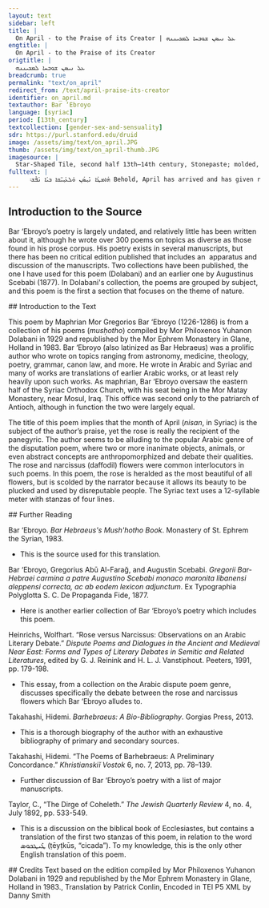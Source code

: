 ```yaml
---
layout: text
sidebar: left
title: |
  On April - to the Praise of its Creator | ܥܠ ܢܝܣܢ ܫܘܒܚܐ ܠܡܟܝܢܢܗ
engtitle: |
  On April - to the Praise of its Creator
origtitle: |
  ܥܠ ܢܝܣܢ ܫܘܒܚܐ ܠܡܟܝܢܢܗ
breadcrumb: true
permalink: "text/on_april"
redirect_from: /text/april-praise-its-creator
identifier: on_april.md
textauthor: Bar ‘Ebroyo
language: [syriac]
period: [13th_century]
textcollection: [gender-sex-and-sensuality]
sdr: https://purl.stanford.edu/druid 
image: /assets/img/text/on_april.JPG
thumb: /assets/img/text/on_april-thumb.JPG
imagesource: |
  Star-Shaped Tile, second half 13th–14th century, Stonepaste; molded, overglaze painted and leaf gilded (lajvardina), Metropolitan Museum of Art 40.181.16, H.O. Havemeyer Collection, Gift of Horace Havemeyer, 1940 [Public Domain]]
fulltext: |
      ܗܳܐܡܛܳܐ ܢܺܝ݂ܣܳܢ ܘܰܠܥܰܝ݂ܝ̈ܩܐ ܒܝܰܐ ܢܰܦܶܫ܃ Behold, April has arrived and has given refreshment to those who grieve ܘܰܒܗܰܒܳܒ̈ܐܶ ܠܛܘܪ݂ܳܐ ܘܕܰܒܪܳܐ ܫܘܒܚܳܐ ܐܰܠܒܶܫ܂ And in glory has clothed mountain and pasture with flowers ܒܰܚܠܘܠ ܘܰܪܕܳܐ ܠܦܰܩܚ̈ܐܶ ܐܡܺ̈ܝܢܐܶ ܩܪܳܐ ܐܳܦ ܟܰܢܶܫ܃ At the wedding feast of the rose, it invited, indeed, gathered blossoms as guests ܘܰܕܡܶܢ ܓܢܘܢܳܐ ܢܶܦܘܩ ܚܰܬܢܳܐ ܐܘܪܚܳܐ ܕܳܪܶܫ܀ And prepared the way for the bridegroom to leave the bridal chamber. ܕܡܽܘܬ݁ ܟܰܠ̈ܬܳܐ ܗܳܐ ܐܶܨܛܰܒܬܘ̄ ܦܰܩ̈ܚܼܝ ܕܰܒܪܳܐ܃ Blossoms of the field are adorned like beautiful brides ܘܡܶܢ ܩܘ݂ܠܳܪ̈ܶܐ ܕܥܘ݂ܙܳܐ ܕܣܰܬܘܳܐ ܩܢܰܘ ܚܘܪ݂ܪܳܐ܂ And they have attained freedom from the iron bands of winter’s fierceness ܗܳܐ ܐܶܫܬ݁ܪܝ ܠܗ ܠܶܫܳܢ ܛܺܝܛܟܘܣ ܘܒܰܐܡܺܝܢ ܙܳܡܪܳܐ܃ Behold, the tongue of the cicada has been loosened and it ever sings ܘܥܰܠ ܒܶܡܰܛܰܐ ܕܢܰܪܩܝܣ ܘܳܐܣܳܐ ܠܘܰܪܕܳܐ ܡܢܰܨܳܪܐ܀ And, on the seat of the narcissus and the myrtle, twitters to the rose. ܗܳܐ ܫܘܰܫܢ̈ܶܐ ܕܡܽܘܬ݁ ܟܰܠ̈ܳܬܳܐ ܡܶܢ ܩܰܝ݂ܛܘܢ݂̈ܐ܃ O! the lilies look like brides from their bed-chambers ܡܨܰܒܬܝܢ ܢܳܦܩܝܢ ܐܳܦ ܡܶܬܓܰܐܶܝܢ ܒܫܘܦܪܳܐ ܕܓܰܘܢ̈ܶܐ܂ He is adorned and he goes out, indeed, he bears himself grandly in colorful beauty ܗܳܐ ܫܳܢܝܬܳܐ ܗܘܳܬ݁ ܠܳܗ ܛܺܝܛܟܘܣ ܒܚܘܒ݂ ܫܘܫܰܢ̈ܐܶ܃ O! It is madness to the cicada – the love of the lilies ܘܰܐܝܟ ܦܘܐ̣ܝ̣ܛܬܳܐ ܡܢܰܨܪܐ ܠܘܰܪܕܐ ܡܶܨܥܰܬ ܓܰܢ̈ܐܶ܀ His chirping is poetry to the rose in the midst of the garden. ܙܰܒܢܳܐ ܙܥܘܪܳܐ ܟܕ ܐܝ݂ܬܘܗ̄ܝ ܗܘܳܐ ܘܳܪܕܳܐ ܚܰܕܬܳܐ܃ The time when the rose is new is brief ܨܒܳܐ ܢܶܣܬܰܬ݁ܪ ܢܶܬܶܒ ܒܶܐܣܟܺܝܡ ܡܶܨܥܰܬ݁ ܓܰܢܬܳܐ܂ It prefers to be destroyed, and will appear to rest amidst the garden ܗܳܝܕܝܟ ܚܙܺܝܬܶܗ ܟܰܕ ܡܶܬܦܰܪܣܶܐ ܒܶܝܬ ܚܳܢ̈ܘܳܬܳܐ܃ Then it sees the house of stalls when it is spread out ܘܪܳܡܶܐ ܢܰܦܫܗ ܥܰܠ ܐܳܣܘ̈ܛܐܶ ܐܰܝܟ ܙܳܢܝ݂ܬܳܐ܀ And it lays itself down among the gluttons like a prostitute. ܠܘܰܪܕܳܐ ܐܶܡܪܶܬ ܕܰܠܡܘܢ ܬܶܗܘܶܐ ܒܝ݂ܕܐ ܘܥܘܒܳܐ܃ I said to the rose, “Why will you be in the hand and on the bosom ܕܟܽܠ ܐܳܣܘܛܳܐ ܐܳܦ ܪܳܘܰܝܳܐ ܫܪܝ݂ܚܐ ܠܰܥܒܳܐ܂ Of every prodigal, and indeed, wanton, greedy drunkard?” ܘܰܪܕܳܐ ܦܰܢܝ݂ ܕܓܽܘܥ ܠܟ ܘܰܫܠܶܝ݂ ܬܠܝ ܡܶܢܝ ܪܰܘܒܳܐ܃ “Pooh to you!” answered the rose, and it ceased and drew back from my uproar ܕܚܰܝܰܝ̈̄ ܠܰܒܝܽܘܠ ܩܪܶܒܘ̄ ܘܶܐܬܡܰܛܝܘ̄ ܒܚܰܒܪܘܬ ܟܘܒ݂ܳܐ܀ They who are companions of thorns are reduced to dust and brought to Sheol. ܠܘܰܪܕܳܐ ܐܶܡܪܶܬ ܠܡܽܘܢ ܬܶܨܕܰܠܰܠ ܒܰܕܡܽܘܬ ܦܰܚܙܳܐ܃ I said to the rose, “Why are you unrestrained in the appearance of licentiousness? ܠܡܽܘܢ ܠܐ ܬܣܰܬܰܪ ܫܘܦܪܟ ܦܰܐܝܳܐ ܒܰܙܒܰܢ ܥܘܙ݂ܳܐ܂ Why not reject your comely beauty in the harsh time?” ܘܰܪܕܳܐ ܦܰܢܝ ܕܠܢܰܦܫܳܟ ܐܰܢܬ ܗܘܺܝ ܟܳܪܽܘܙܳܐ܃ The rose answered, “Be a preacher to yourself, ܛܳܒ ܠܝ ܦܘܚܪܳܐ ܡܶܢ ܕܰܒܟܽܘܒ݂̈ܶܐ ܐܶܗܘܶܐ ܚܪܺܝܙܳܐ܀ The banquet of thorns is better to me than to become strung together.” ܠܘܳܪܕܳܐ ܩܰܦܚܶܬ ܕܰܠܡܽܘܢ ܢܰܦܫܳܟ ܠܟܽܠ ܐܢܳܫܬܶܬܠ܃ I reprimanded the rose, “Why do you give yourself to any man?” ܘܐܝܟ ܫܳܢܺܝܬܐ ܕܪܰܘܝܳܐ ܒܥܽܘܒܳܐ ܠܟ ܟܽܠ ܡܰܥܶܠ܂ And he who is like a mad drunkard in the bosom every time you are new?" ܘܳܪܕܐ ܦܰܢܺܝ ܕܰܟܪܶܝܢ ܚܲܝܐܶ ܘܙܺܝܘܝ̄ ܗܳܐ ܐܳܙܶܠ܃ The rose answered, “My life is short and of little value, ܠܡܽܘܢ ܐܬܦܰܠܰܛ ܕܰܠܦܰܐܝܘܬܗ ܫܘܦܪܳܐ ܚܳܡܶܠ܀ Why should its elegance and beauty flee when it is gathered?” ܠܘܲܪܕܳܐ ܐܶܡܪܶܬ ܟܰܕ ܓܰܢܳܢܳܐ ܠܳܟ ܗ̱ܘ ܩܳܛܶܦ܃ To the rose, I said, “When your gardener gathers you ܕܩܽܘܪܳܝܗ̄ܝ ܒܟܘܒܳܐ ܘܠܐ ܬܶܫܒܽܘܟܩܝܗܝ ܕܠܳܟ ܢܗܶܐܚܳܛܶܦ܂ And you gore him with a thorn, he will not forgive, and you will be snatched” ܘܳܪܕܳܐ ܦܰܢܝ݂ ܕܡܶܢ ܓܰܘ ܬܰܪܥܺܝܬܝ̱ ܗܳܕܶܐ ܝܠܶܦ܃ And the rose answered, “I thought to myself, he would have learned this: ܕܰܠܫܰܦܝܪܽܘܬܝ ܡܶܢ ܚܰܒܪܘܬܗ ܕܣܰܢܝܳܐ ܢܚܰܠܶܦ܀ His ugly companion will be renewed by my loveliness.” ܠܘܪܕܐ ܐܶܡܪܶܬ ܟܕ ܓܰܢܳܢܳܐ ܨܒܳܐ ܕܟܳܟ ܢܶܦܣܳܘܩ܃ To the rose I said, “When the gardener wants to prune you ܒܥܘܒܳܐ ܕܩܘܪܳܝܗܝ ܘܰܕܢܶܚܛܦܳܟ ܣܳܟ ܠܳܐ ܬܶܫܒܘܩ܂ Interiorly, and you poke him, you will be snatched and not forgiven ܘܳܪܕܳܐ ܦܰܢܝ ܕܦܽܘܡܝ ܥܠ ܗܳܕܐ ܦܶܬܚܶܬ ܕܶܐܫܘܩ܃ And the rose answered, “Concerning my mouth, you open it and I will kiss ܐܺܝܕ ܟܽܠ ܐܰܝܢܳܐ ܕܠܝ ܡܶܢ ܥܰܒܕܽܘ ܕܣܰܢܝܳܐ ܢܶܦܪܽܘܩ܀ The hand of all who will remove me from the thornbush.” ܡܶܢ ܩܘܠܳܣܰܝ̈ܟ ܘܰܪܕܳܐ ܚܳܐܶܒ ܦܽܘܡ ܟܽܠ ܪܺܝܛܽܘܪ܃ The rose succumbs to the praises of every rhetor ܘܳܐܦܶܢ ܢܶܡܠܶܐ ܡܶܢ ܣܘ̈ܓܳܬܶܗ ܪܶܒܽܘ ܐܶܫܛܳܪ܂ Even those who will fill up with myriad senseless songs ܟܽܠܗܘܢ ܦܰܩܚ̈ܶܐ ܐܰܝܟ ܦܰܠܳܚ̈ܶܐ ܘܗܘ݂ ܩܽܘܪܰܛܘܪ܃ All blossoms are like laborers and he a curator ܐܳܦ ܫܽܘܫܰܢ̈ܶܐ ܦܳܠܚ̈ܶܐ ܘܗܘ݂ ܠܚܽܘܪ ܐܘܛܘܪܐܛܘܪ܀ Even lilies are laborers and he alone is the emperor. ܡܶܢ ܩܽܘܠܳܣ̈ܰܝ ܘܰܪܕܳܐ ܚܳܐܶܒ ܟܽܠ ܠܶܫܳܢܳܐ܃ Colossian roses are conquered by every tongue ܕܡܶܢ ܫܘܫܰܢ̈ܶܐ ܚܰܒܪ̈ܶܐ ܗܕܝ݂ܪܐ ܩܢܶܐ ܦܽܘܪܳܫܢܳܐ܂ Because magnificent lilies are obtained as a gift by charmers ܟܽܠܗܘܢ ܦܰܩܚ̈ܶܐ ܐܰܝܟ ܦܰܠܳܚ̈ܶܐ ܘܗ݂ܘ ܪܺܝܫܳܢܳܐ܃ All blossoms are like laborers and he is the ruler ܟܽܠܗܽܘܢ ܙܳܗܪ̈ܐ ܓܶܕܫܳܢܳܝ̈ܐ ܘܗܘ݂ ܐܳܕܳܫܢܳܐ܀ Every brightness is accidental and his is essential. ܐܳܘ ܦܳܪܘܫܳܐ ܕܰܠܡܳܐ ܬܶܚܙܐ ܠܘܰܪܕܳܐ ܫܲܒܪܳܐ܃ O! Is the rose not distinguished above Syrian rue? ܘܠܫܘܰܫ̈ܢܶܐ ܣܳܒ̈ܶܐ ܗܕܺܝܪ̈ܶܐ ܩܰܢ̈ܝܰܝ ܫܽܘܦܪܳܐ܂ And are not the lilies’ old splendors hated by beautiful ones? ܟܽܠܗܘܢ ܦܰܩܚ̈ܶܐ ܥܰܒ̈ܪܶܐ ܐܶܢܘܢ ܟܕ ܗܘ݂ ܚܺܐܪܳܐ܃ All blossoms are servants while he is noble ܘܠܶܗ ܗܘ݂ ܣܳܓܕܝܢ ܟܽܠܗܘܢ ܟܽܠ ܝܘܡ݂ ܐܰܝܟ ܕܰܠܡܳܪܳܐ܀ And to him they bow, every single day like to the Lord. ܬܳܐ ܚܺܙܐ ܠܘܰܪܕܳܐ ܒܰܕܡܽܘܬ ܥܽܘܠܳܐ ܒܓܰܘ ܥܰܙܪܘܪ݂̈ܶܐ܃ Come, see in the rose the image of a baby inside swaddling clothes ܘܰܠܫܘܫܰܢ̈ܶܐ ܐِܚܪ̈ܢܶܐ ܕܫܰܪܟܳܐ ܣܳܒ̈ܶܐ ܗܕܝܪ̈ܶܐ܂ And in the rest of the other lilies are old splendors ܐܶܠܐ ܟܽܠܗܘܢ ܥܰܒܕܘ݂ ܦܳܠܚܺܝܢ ܠܗ ܒܪ ܚܺܐܪ̈ܶܐ܃ But they are all made to serve, working for freeborn sons. ܕܗܘܝ݂ܘ ܒܰܠܚܽܘܕ ܡܳܪܳܐ ܘܦܰܩܚ̈ܶܐ ܠܗ ܐܺܣܝܪ̈ܶܐ܀ That is to say, he alone is Lord and the blossoms are bound to him. ܐܳܘ ܦܳܪܽܘܫܳܐ ܬܳܐ ܐܶܬܦܰܪܓܳܐ ܒܗܳܢܳܐ ܓܢܽܘܢܳܐ܃ O discerning one, come be bright in this bridal chamber ܕܠܰܝܬ ܠܶܗ ܦܶܚܡܳܐ ܒܦܰܐܝܽܘܬܳ ܫܘܦܪܳܐ ܕܪܺܝܚܳܐ ܘܓܰܘܢܳܐ܂ Which has no equal in beauty and elegance of scent and color ܒܘܰܪܕܳܐ ܐܶܨܕ ܕܰܡܥܶܠܶܝܬܳܐ ܥܛܺܝܦ ܟܘܬܝܢܳܐ܃ Consider the roses of the entrance which are clothed in a linen tunic ܡܶܨܥܰܬ݁ ܦܰܩ̈ܚܶܐ ܘܠܐ ܬܶܬܦܰܠܰܓ ܕܗܽܘ݂ܝܽܘ ܚܰܬܢܳܐ܀ In the midst of blossoms undivided, that is to say, married. ܟܽܠܗܘܢ ܦܰܩ̈ܚܶܐ ܐܰܝܟ ܩܳܦܺܝ̈ܠܶܐ ܘܘܰܪܕܐ ܒܽܘܟܢܳܐ܃ All of the blossoms are as if stripped bare, and the rose, a nobleman ܐܳܦ ܫܽܘܫܰܢ̈ܐ ܟܽܠܗܘܢ ܙܡܝܢ̈ܐ ܘܘܰܪܕܳܐ ܚܰܬܢܳܐ܂ The lilies are all like invited guests and the rose is married ܟܽܠܗܘܢ ܙܰܗܪ̈ܶܐ ܐܝܟ ܢܰܗܝܪ̈ܶܐ ܘܘܰܪܳܕܐ ܥܰܝܢܳܐ܃ All flashes are like lights and the rose is the eye ܘܝܰܬܝܪ ܡܶܢܗܘܢ ܗܘܠܚܽܘܪ ܘܰܪܕܳܐ ܨܰܡܘܚܬܳܢܳܐ܀ And the only one that surpasses them in brilliance is the rose. ܒܟܽܠܗܘܢ ܙܰܗܪ̈ܶܐ ܘܰܪܕܳܐ ܒܰܠܚܽܘܕ ܐܝ݂ܬܘܗ̄ܝ ܢܺܝܫܳܐ܃ With every flash, the rose alone has a banner ܘܐܦܶܢ ܢܶܗܘܐ ܡܶܢ ܪ̈ܰܘܳܝܶܐ ܒܦܽܘܚܪܳܐ ܕܝܳܫܐ܂ Although it will be from drunkards in an evil banquet ܟܽܠܗܘܢ ܦܰܩ̈ܚܶܐ ܒܰܕܡܽܘܬ ܪ̈ܶܓܠܶܐ ܘܘܰܪܕܐ ܪܝ݂ܫܳܐ܃ The rose tramples on all blossoms in the image of a foot ܘܕܺܝܠܗ ܫܘܦܪܳܐ ܕܺܝܠܳܢܝܐ ܘܕܺܝܠܗܘܢ ܛܝܫܳܐ܀ And its own beauty is unique and theirs are bastardized. ܪܓܺܝܓ ܗܘܘܲܪܕܐ ܥܰܠ ܟܽܠ ܢܦܫܳܐ ܡܠܟܳܐ ܘܡܳܟܳܐ܃ The rose is desirable above every living king and lowly one ܒܰܕ ܥܰܠ ܦܰܩ̈ܚܶܐ ܟܽܠܗܘܢ ܦܳܠܚ̈ܶܐ ܗܘ݂ܝܘ ܡܰܠܟܳܐ܂ Because, concerning blossoms, they are all laborers compared to the king ܟܽܠܗܘܢ ܙܰܗܪ̈ܶܐ ܠܗ ܒܰܠܚܘ ܕܰܘܗ̄ܝ ܣܳܝܡܶܝܢ ܒܘܪܟܳܐ܃ All of their flashes are made to kneel to it alone ܘܪܰܢܩܪ ܒܘܢ ܠܗ ܕܳܫܢ̈ܶܐ ܕܫܘܒܚܳܐ ܢܳܣܒܺܝܢ ܡܶܠܟܳܐ܀ And they who draw near to it receive gifts of glory from the king. 
--- 
```

## Introduction to the Source 
<p>Bar ‘Ebroyo’s poetry is largely undated, and relatively little has been written about it, although he wrote over 300 poems on topics as diverse as those found in his prose corpus. His poetry exists in several manuscripts, but there has been no critical edition published that includes an  apparatus and discussion of the manuscripts. Two collections have been published, the one I have used for this poem (Dolabani) and an earlier one by Augustinus Scebabi (1877). In Dolabani's collection, the poems are grouped by subject, and this poem is the first a section that focuses on the theme of nature.</p>
## Introduction to the Text 
<p>This poem by Maphrian Mor Gregorios Bar ‘Ebroyo (1226-1286) is from a collection of his poems (<em>musḥotho</em>) compiled by Mor Philoxenos Yuhanon Dolabani in 1929 and republished by the Mor Ephrem Monastery in Glane, Holland in 1983. Bar ‘Ebroyo (also latinized as Bar Hebraeus) was a prolific author who wrote on topics ranging from astronomy, medicine, theology, poetry, grammar, canon law, and more. He wrote in Arabic and Syriac and many of works are translations of earlier Arabic works, or at least rely heavily upon such works. As maphrian, Bar ‘Ebroyo oversaw the eastern half of the Syriac Orthodox Church, with his seat being in the Mor Matay Monastery, near Mosul, Iraq. This office was second only to the patriarch of Antioch, although in function the two were largely equal.</p> <p>The title of this poem implies that the month of April (<em>nisan</em>, in Syriac) is the subject of the author’s praise, yet the rose is really the recipient of the panegyric. The author seems to be alluding to the popular Arabic genre of the disputation poem, where two or more inanimate objects, animals, or even abstract concepts are anthropomorphized and debate their qualities. The rose and narcissus (daffodil) flowers were common interlocutors in such poems. In this poem, the rose is heralded as the most beautiful of all flowers, but is scolded by the narrator because it allows its beauty to be plucked and used by disreputable people. The Syriac text uses a 12-syllable meter with stanzas of four lines.</p>
## Further Reading 
<p>Bar ‘Ebroyo. <em>Bar Hebraeus's Mush'hotho Book</em>. Monastery of St. Ephrem the Syrian, 1983.</p> <ul> <li>This is the source used for this translation.</li> </ul> <p>Bar ‘Ebroyo, Gregorius Abū Al-Faraǧ, and Augustin Scebabi. <em>Gregorii Bar-Hebraei carmina a patre Augustino Scebabi monaco maronita libanensi aleppensi correcta, ac ab eodem lexicon adjunctum</em>. Ex Typographia Polyglotta S. C. De Propaganda Fide, 1877.</p> <ul> <li>Here is another earlier collection of Bar ‘Ebroyo’s poetry which includes this poem.</li> </ul> <p>Heinrichs, Wolfhart. “Rose versus Narcissus: Observations on an Arabic Literary Debate.” <em>Dispute Poems and Dialogues in the Ancient and Medieval Near East: Forms and Types of Literary Debates in Semitic and Related Literatures</em>, edited by G. J. Reinink and H. L. J. Vanstiphout. Peeters, 1991, pp. 179-198.</p> <ul> <li>This essay, from a collection on the Arabic dispute poem genre, discusses specifically the debate between the rose and narcissus flowers which Bar ‘Ebroyo alludes to.</li> </ul> <p>Takahashi, Hidemi. <em>Barhebraeus: A Bio-Bibliography</em>. Gorgias Press, 2013.</p> <ul> <li>This is a thorough biography of the author with an exhaustive bibliography of primary and secondary sources.</li> </ul> <p>Takahashi, Hidemi. “The Poems of Barhebraeus: A Preliminary Concordance.” <em>Khristianskiĭ Vostok</em> 6, no. 7, 2013, pp. 78–139.</p> <ul> <li>Further discussion of Bar ‘Ebroyo’s poetry with a list of major manuscripts.</li> </ul> <p>Taylor, C., “The Dirge of Coheleth.”<em> The Jewish Quarterly Review</em> 4, no. 4, July 1892, pp. 533-549.</p> <ul> <li>This is a discussion on the biblical book of Ecclesiastes, but contains a translation of the first two stanzas of this poem, in relation to the word ܛܺܝܛܟܘܣ (ṭēyṭkūs, “cicada”). To my knowledge, this is the only other English translation of this poem.</li> </ul>
## Credits
Text based on the edition compiled by Mor Philoxenos Yuhanon Dolabani in 1929 and republished by the Mor Ephrem Monastery in Glane, Holland in 1983., Translation by Patrick Conlin, Encoded in TEI P5 XML by Danny Smith
